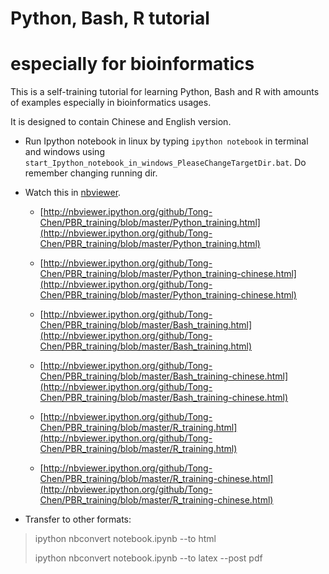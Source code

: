 Python, Bash, R tutorial 
===
especially for bioinformatics
===============

This is a self-training tutorial for learning Python, Bash and R with amounts of examples especially in bioinformatics usages. 

It is designed to contain Chinese and English version.

* Run Ipython notebook in linux by typing `ipython notebook` in terminal and windows using `start_Ipython_notebook_in_windows_PleaseChangeTargetDir.bat`. Do remember changing running dir.

* Watch this in [nbviewer](http://nbviewer.ipython.org/).

    * [http://nbviewer.ipython.org/github/Tong-Chen/PBR_training/blob/master/Python_training.html](http://nbviewer.ipython.org/github/Tong-Chen/PBR_training/blob/master/Python_training.html)

    * [http://nbviewer.ipython.org/github/Tong-Chen/PBR_training/blob/master/Python_training-chinese.html](http://nbviewer.ipython.org/github/Tong-Chen/PBR_training/blob/master/Python_training-chinese.html)

    * [http://nbviewer.ipython.org/github/Tong-Chen/PBR_training/blob/master/Bash_training.html](http://nbviewer.ipython.org/github/Tong-Chen/PBR_training/blob/master/Bash_training.html)

    * [http://nbviewer.ipython.org/github/Tong-Chen/PBR_training/blob/master/Bash_training-chinese.html](http://nbviewer.ipython.org/github/Tong-Chen/PBR_training/blob/master/Bash_training-chinese.html)
		
    * [http://nbviewer.ipython.org/github/Tong-Chen/PBR_training/blob/master/R_training.html](http://nbviewer.ipython.org/github/Tong-Chen/PBR_training/blob/master/R_training.html)
		
    * [http://nbviewer.ipython.org/github/Tong-Chen/PBR_training/blob/master/R_training-chinese.html](http://nbviewer.ipython.org/github/Tong-Chen/PBR_training/blob/master/R_training-chinese.html)

* Transfer to other formats:

> ipython nbconvert notebook.ipynb --to html
>
> ipython nbconvert notebook.ipynb --to latex --post pdf
